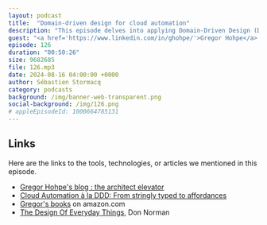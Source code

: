 ```yaml
---
layout: podcast
title:  "Domain-driven design for cloud automation"
description: "This episode delves into applying Domain-Driven Design (DDD) to cloud automation, specifically for event-based integration systems. Author Gregor Hohpe emphasizes the importance of domain languages for clearly expressing core system concepts. He illustrates how Amazon Web Services (AWS) EventBridge can benefit from a domain model to differentiate between Pipes and Buses services. Hohpe argues that cloud automation languages like CDK and Pulumi should harness the power of object-oriented languages to provide developers with affordances. This means using types and interfaces to guide developers towards valid cloud resource combinations, catching errors at compile time rather than deployment. This episode explores how to implement DDD in cloud automation, the benefits of strongly typed automation languages, and how to leverage affordances for more efficient cloud automation."
guest: "<a href='https://www.linkedin.com/in/ghohpe/'>Gregor Hohpe</a>, Enterprise Strategist & Author"
episode: 126
duration: "00:50:26" 
size: 9682685
file: 126.mp3
date: 2024-08-16 04:00:00 +0000
author: Sébastien Stormacq
category: podcasts
background: /img/banner-web-transparent.png
social-background: /img/126.png
# appleEpisodeId: 1000664785131
---
```


## Links

Here are the links to the tools, technologies, or articles we mentioned in this episode.

- [Gregor Hohpe's blog : the architect elevator](https://architectelevator.com/blog/)
- [Cloud Automation à la DDD: From stringly typed to affordances](https://architectelevator.com/cloud/ddd-technical-domains/)
- [Gregor's books](https://www.amazon.com/s?k=gregor+hohpe&crid=2YLBKU473CMMD&sprefix=gregor+hohpe%2Caps%2C152&ref=nb_sb_noss_1) on amazon.com
- [The Design Of Everyday Things](https://www.amazon.com/Design-Everyday-Things-Revised-Expanded/dp), Don Norman 


